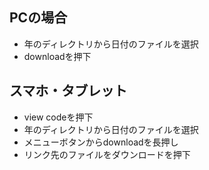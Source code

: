 <h2>PCの場合</h2>
<ul>
<li>年のディレクトリから日付のファイルを選択</li>
<li>downloadを押下</li>
</ul>
<h2>スマホ・タブレット</h2>
<ul>
<li>view codeを押下</li>
<li>年のディレクトリから日付のファイルを選択</li>
<li>メニューボタンからdownloadを長押し</li>
<li>リンク先のファイルをダウンロードを押下</li>
</ul>
